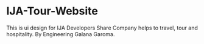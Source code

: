 # IJA-Tour-Website
This is ui design for IJA Developers Share Company helps to travel, tour and hospitality. By Engineering Galana Garoma.
